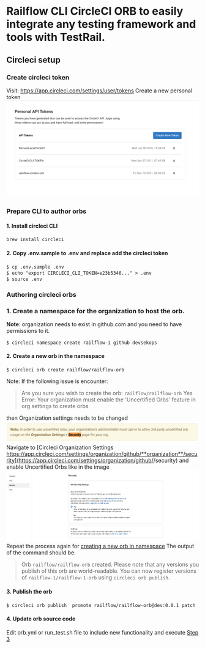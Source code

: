 # Railflow CLI CircleCI ORB to easily integrate any testing framework and tools with TestRail.



## Circleci setup

### Create circleci token


Visit: https://app.circleci.com/settings/user/tokens
Create a new personal token
![circleci personal token](docs/circleci-create-token.png)

### Prepare CLI to author orbs

#### 1. Install circleci CLI
```
brew install circleci
```

#### 2. Copy .env.sample to .env and replace add the circleci token
```
$ cp .env.sample .env
$ echo "export CIRCLECI_CLI_TOKEN=e23b5346..." > .env
$ source .env
```

### Authoring circleci orbs

### 1. Create a namespace for the organization to host the orb.
**Note**: organization needs to exist in github.com and you need to have permissions to it.
```
$ circleci namespace create railflow-1 github devsekops
```

#### 2. <a name="create">Create a new orb in the namespace</a>
```
$ circleci orb create railflow/railflow-orb
```
Note: If the following issue is encounter:
>Are you sure you wish to create the orb: `railflow/railflow-orb` Yes
>Error: Your organization must enable the 'Uncertified Orbs' feature in org settings to create orbs

 then Organization settings needs to be changed
 ![Warning](docs/organization-uncertified-orbs.png)
 Navigate to [Circleci Organization Settings https://app.circleci.com/settings/organization/github/**organization**/security](https://app.circleci.com/settings/organization/github/<organization>/security) and enable Uncertified Orbs like in the image
 ![image](docs/circleci-organization-settings-security-orbs.png)
 Repeat the process again for <a href="#create">creating a new orb in namespace</a>
 The output of the command should be:
 > Orb `railflow/railflow-orb` created.
Please note that any versions you publish of this orb are world-readable.
You can now register versions of `railflow-1/railflow-1-orb` using `circleci orb publish`.

#### 3. <a name="publish">Publish the orb</a>
 ```
 $ circleci orb publish  promote railflow/railflow-orb@dev:0.0.1 patch
 ```
#### 4. Update orb source code
Edit orb.yml or run_test.sh file to include new functionality and execute [Step 3](#publish)




